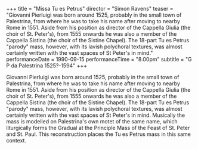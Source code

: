 +++
title = "Missa Tu es Petrus"
director = "Simon Ravens"
teaser = "Giovanni Pierluigi was born around 1525, probably in the small town of Palestrina, from where he was to take his name after moving to nearby Rome in 1551. Aside from his position as director of the Cappella Giulia (the choir of St. Peter's), from 1555 onwards he was also a member of the Cappella Sistina (the choir of the Sistine Chapel). The 18-part Tu es Petrus \"parody\" mass, however, with its lavish polychoral textures, was almost certainly written with the vast spaces of St Peter's in mind."
performanceDate = 1990-09-15
performanceTime = "8.00pm"
subtitle = "G P da Palestrina 1525?-1594"
+++

Giovanni Pierluigi was born around 1525, probably in the small town of Palestrina, from where he was to take his name after moving to nearby Rome in 1551. Aside from his position as director of the Cappella Giulia (the choir of St. Peter's), from 1555 onwards he was also a member of the Cappella Sistina (the choir of the Sistine Chapel). The 18-part Tu es Petrus "parody" mass, however, with its lavish polychoral textures, was almost certainly written with the vast spaces of St Peter's in mind. Musically the mass is modelled on Palestrina's own motet of the same name, which liturgically forms the Gradual at the Principle Mass of the Feast of St. Peter and St. Paul. This reconstruction places the Tu es Petrus mass in this same context.
